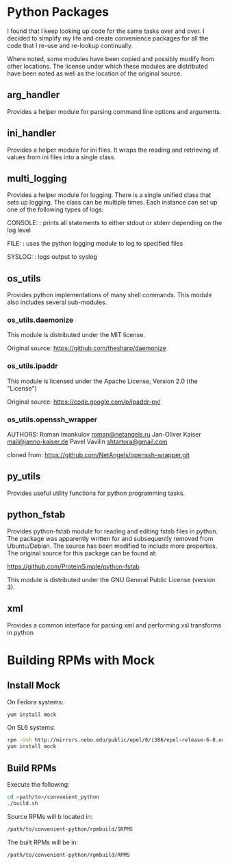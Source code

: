 # Python Packages

I found that I keep looking up code for the same tasks over and over.  I decided to simplify my life and create
convenience packages for all the code that I re-use and re-lookup continually.

Where noted, some modules have been copied and possibly modify from other locations.  The license under which these
modules are distributed have been noted as well as the location of the original source.

## arg_handler
Provides a helper module for parsing command line options and arguments.

## ini_handler
Provides a helper module for ini files.  It wraps the reading and retrieving of values from ini files into a single class.

## multi_logging
Provides a helper module for logging.  There is a single unified class that sets up logging.  The class can be multiple times.  Each instance can set up one of the following types of logs:

CONSOLE:
: prints all statements to either stdout or stderr depending on the log level

FILE:
: uses the python logging module to log to specified files

SYSLOG:
: logs output to syslog

## os_utils
Provides python implementations of many shell commands.  This module also includes several sub-modules.

### os_utils.daemonize
This module is distributed under the MIT license.

Original source: <https://github.com/thesharp/daemonize>

### os_utils.ipaddr
This module is licensed under the Apache License, Version 2.0 (the "License")

Original source: <https://code.google.com/p/ipaddr-py/>

### os_utils.openssh_wrapper
AUTHORS:
Roman Imankulov <roman@netangels.ru>
Jan-Oliver Kaiser <mail@janno-kaiser.de>
Pavel Vavilin <shtartora@gmail.com>

cloned from:  <https://github.com/NetAngels/openssh-wrapper.git>

## py_utils
Provides useful utility functions for python programming tasks.

## python_fstab
Provides python-fstab module for reading and editing fstab files in python.  The package was apparently 
written for and subsequently removed from Ubuntu/Debian.  The source has been modified to include more properties.  
The original source for this package can be found at:

<https://github.com/ProteinSimple/python-fstab>

This module is distributed under the GNU General Public License (version 3).

## xml
Provides a common interface for parsing xml and performing xsl transforms in python

# Building RPMs with Mock

## Install Mock
On Fedora systems:
```bash
yum install mock
```

On SL6 systems:
```bash
rpm -Uvh http://mirrors.nebo.edu/public/epel/6/i386/epel-release-6-8.noarch.rpm
yum install mock
```

## Build RPMs
Execute the following:

```bash
cd <path/to>/convenient_python
./build.sh
```

Source RPMs will b located in:

```bash
/path/to/convenient-python/rpmbuild/SRPMS
```

The built RPMs will be in:

```bash
/path/to/convenient-python/rpmbuild/RPMS
```
